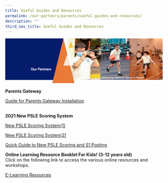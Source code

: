 ```yaml
---
title: Useful Guides and Resources
permalink: /our-partners/parents/useful-guides-and-resources/
description: ""
third_nav_title: Useful Guides and Resources
---
```

<img src="/images/OurPartners.png">
<p><strong>Parents Gateway</strong></p>
<p><a href="/files/Parents%20Gateway%20Instrutional%20Guide%20(Installation).pdf" target="_blank" rel="noopener">Guide for Parents Gateway Installation</a><br /><br /></p>
<p><strong>2021 New PSLE Scoring System</strong></p>
<p><a href="https://www.moe.gov.sg/microsites/psle-fsbb/psle/main.html" target="_blank" rel="noopener">New PSLE Scoring System(1)</a></p>
<p><a href="/files/Changes%20to%20the%20PSLE%20Scoring%20System%20MOE.pdf" target="_blank" rel="noopener">New PSLE Scoring System(2)</a></p>
<p><a href="/files/Infosheet%20on%20PSLE%20changes.pdf" target="">Quick Guide to New PSLE Scoring and S1 Posting</a></p>
<p><strong>Online Learning Resource Booklet For Kids! (3-12 years old)<br /></strong>Click on the following link to access the various online resources and workshops.</p>
<p><a href="/files/Online%20Learning%20Resource%20Booklet%20For%20Kids%203-12%20years%20old.pdf" target="">E-Learning Resources</a></p>